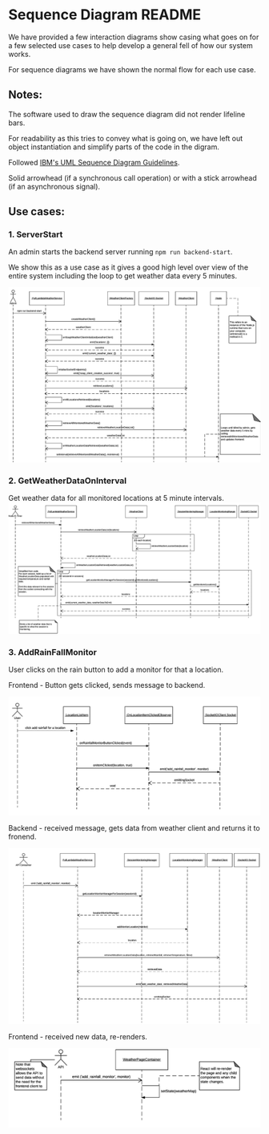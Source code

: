 # Sequence Diagram README

We have provided a few interaction diagrams show casing what goes on for a few selected use cases to help develop a general fell of how our system works.

For sequence diagrams we have shown the normal flow for each use case.

## Notes:
The software used to draw the sequence diagram did not render lifeline bars.

For readability as this tries to convey what is going on, we have left out object instantiation and simplify parts of the code in the digram.

Followed [IBM's UML Sequence Diagram Guidelines](https://www.ibm.com/developerworks/rational/library/3101.html).

Solid arrowhead (if a synchronous call operation) or with a stick arrowhead (if an asynchronous signal). 

## Use cases:

### 1. ServerStart
An admin starts the backend server running `npm run backend-start`.

We show this as a use case as it gives a good high level over view of the entire system including the loop to get weather data every 5 minutes.

<img src="UML/Sequence_Diagrams/images/ServerStart.png" >

### 2. GetWeatherDataOnInterval

Get weather data for all monitored locations at 5 minute intervals.
<img src="UML/Sequence_Diagrams/images/GetWeatherDataOnInterval.png" >

### 3. AddRainFallMonitor
User clicks on the rain button to add a monitor for that a location.

Frontend - Button gets clicked, sends message to backend.

<img src="UML/Sequence_Diagrams/images/AddRainFallMonitor_Start_Frontend.png" >

Backend - received message, gets data from weather client and returns it to fronend.

<img src="UML/Sequence_Diagrams/images/AddRainFallMonitor_Mid_Backend.png" >

Frontend - received new data, re-renders.

<img src="UML/Sequence_Diagrams/images/AddRainFallMonitor_End_Frontend.png" >
